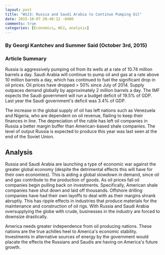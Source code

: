 ```yaml
---
layout: post
title: "WSJ3: Russia and Saudi Arabia to Continue Pumping Oil"
date: 2015-10-07 20:40:12 -0400
comments: true
categories: [Economics, WSJ, analysis]
---
```


### By Georgi Kantchev and Summer Said (October 3rd, 2015)

### Article Summary

Russia is aggressively pumping oil from its wells at a rate of 10.74 million barrels a day.  Saudi Arabia will continue to pump oil and gas at a rate above 10 million barrels a day, which has continued to fuel the significant drop in oil prices.  Oil prices have dropped > 50% since July of 2014.  Supply outpaces demand globally by approximately 2 million barrels a day.  The IMF expects the Saudi government will run a budget deficit of 19.5% of GDP.  Last year the Saudi government's deficit was 3.4% of GDP.
<!--more-->

The increase in the global supply of oil has left nations such as Venezuela and Nigeria, who are dependent on oil revenue, flailing to keep their finances in line.  The depreciation of the ruble has left oil companies in Russia a better margin buffer than American-based shale companies.  The level of output Russia is expected to produce this year was last seen at the end of the Soviet Union.

## Analysis

Russia and Saudi Arabia are launching a type of economic war against the greater global economy (despite the detrimental effects this will have for their own economies).  This is aiding a global slowdown in demand, since oil and gas contribute to the production of goods.  As oil prices fall oil companies begin pulling back on investments.  Specifically, American shale companies have shut down and laid off thousands.  Offshore drilling companies have had their own layoffs to deal with as their margins shrank abruptly.  This has ripple effects in industries that produce materials for the maintenance and construction of oil rigs.  With Russia and Saudi Arabia oversupplying the globe with crude, businesses in the industry are forced to downsize drastically.

America needs greater independence from oil producing nations.  These nations are the true achilles heel to America's economic stability.  Investments in alternative sources of energy by the government would placate the effects the Russians and Saudis are having on America's future growth.
